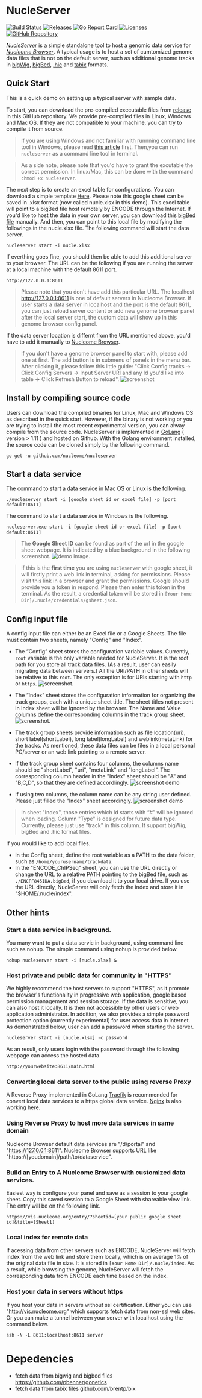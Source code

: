 # NucleServer 
[![Build Status](https://travis-ci.org/nucleome/nucleserver.svg?branch=master)](https://travis-ci.org/nucleome/nucleserver)
[![Releases](https://img.shields.io/github/release/nucleome/nucleserver.svg)](https://github.com/nucleome/nucleserver/releases)
[![Go Report Card](https://goreportcard.com/badge/github.com/nucleome/nucleserver)](https://goreportcard.com/report/github.com/nucleome/nucleserver)
[![Licenses](https://img.shields.io/badge/license-gpl3-orange.svg)](https://opensource.org/licenses/GPL-3.0)
[![GitHub Repository](https://img.shields.io/badge/GitHub-Repository-blue.svg)](https://github.com/nucleome/nucleserver)

[*NucleServer*](http://doc.nucleome.org/data/server) is a simple standalone tool to host a genomic data service for [*Nucleome Browser*](https://vis.nucleome.org). 
A typical usage is to host a set of cumtomized genome data files that is not on the default server, such as additional genome tracks in [bigWig](https://genome.ucsc.edu/goldenpath/help/bigWig.html), [bigBed](https://genome.ucsc.edu/goldenpath/help/bigBed.html), [.hic](https://github.com/aidenlab/Juicebox/blob/master/HiC_format_v8.docx) and [tabix](https://www.ncbi.nlm.nih.gov/pmc/articles/PMC3042176/) formats. 

## Quick Start
This is a quick demo on setting up a typical server with sample data. 

To start, you can download the pre-compiled executable files from [release](https://github.com/nucleome/nucleserver/releases) in this GitHub repository. 
We provide pre-compiled files in Linux, Windows and Mac OS.
If they are not compatible to your machine, you can try to compile it from source.


> If you are using Windows and not familiar with runnning command line tool in Windows, please read [this article](https://www.computerhope.com/issues/chusedos.htm) first. Then,you can run `nucleserver` as a command line tool in terminal.

> As a side note, please note that you'd have to grant the excutable the correct permission. In linux/Mac, this can be done with the command ``` chmod +x nucleserver ```.

The next step is to create an excel table for configurations. You can download a simple template [Here](https://docs.google.com/spreadsheets/d/1nJwOozr4EL4gnx37hzF2Jmv-HPsgFMA9jN-lbUj1GvM/edit#gid=1744383077). 
Please note this google sheet can be saved in .xlsx format (now called nucle.xlsx in this demo). 
This excel table will point to a bigBed file host remotely by ENCODE through the Internet. 
If you'd like to host the data in your own server, you can download this [bigBed file](https://www.encodeproject.org/files/ENCFF845IDA/@@download/ENCFF845IDA.bigBed) manually. 
And then, you can point to this local file by modifying the followings in the nucle.xlsx file.
The following command will start the data server.
```
nucleserver start -i nucle.xlsx
```


If everthing goes fine, you should then be able to add this additional server to your browser. The URL can be the following if you are running the server at a local machine with the default 8611 port.
```
http://127.0.0.1:8611
```
> Please note that you don't have add this particular URL. The localhost http://127.0.0.1:8611 is one of default servers in Nucleome Browser. If user starts a data server in localhost and the port is the default 8611, you can just reload server content or add new genome browser panel after the local server start, the custom data will show up in this genome browser config panel.

If the data server location is differnt from the URL mentioned above, you'd have to add it manually to [Nucleome Browser](https://vis.nucleome.org).  
> If you don't have a genome browser panel to start with, please add one at first. The add button is in submenu of panels in the menu bar. After clicking it, please follow this little guide: "Click Config tracks → Click Config Servers → Input Server URI and any Id you'd like into table → Click Refresh Button to reload". 
![screenshot](https://nucleome.github.io/image/configServers.png) 



## Install by compiling source code
Users can download the compiled binaries for Linux, Mac and Windows OS as described in the quick start. 
However, if the binary is not working or you are trying to install the most recent experimental version, you can alway compile from the source code. NucleServer is implemented in [GoLang](https://golang.org) ( version > 1.11 ) and hosted on Github. With the Golang environment installed, the source code can be cloned simply by the following command.
```
go get -u github.com/nucleome/nucleserver
```

##  Start a data service
The command to start a data service in Mac OS or Linux is the following.
```shell
./nucleserver start -i [google sheet id or excel file] -p [port default:8611]
```
The command to start a data service in Windows is the following.
```shell
nucleserver.exe start -i [google sheet id or excel file] -p [port default:8611]
```
> The **Google Sheet ID** can be found as part of the url in the google sheet webpage. It is indicated by a blue background in the following screenshot.
![demo image](https://nucleome.github.io/image/google_sheet_id_demo.png).

> If this is the **first time** you are using `nucleserver` with google sheet, it will firstly print a web link in terminal, asking for permissions. Please visit this link in a browser and grant the permissions. Google should provide you a token in respond. Please then enter this token in the terminal. As the result,  a credential token will be stored in `[Your Home Dir]/.nucle/credentials/gsheet.json`. 

## Config input file

A config input file can either be an Excel file or a Google Sheets. The file must contain two sheets, namely "Config" and "Index".  
- The “Config” sheet stores the configuration variable values. Currently, `root` variable is the only variable needed for NucleServer. It is the root path for you store all track data files. (As a result, user can easily migrating data between servers.) All the URI/PATH in other sheets will be relative to this `root`. The only exception is for URIs starting with `http` or `https`.
![screenshot](https://nucleome.github.io/image/sheetConfig.png).
- The “Index” sheet stores the configuration information for organizing the track groups, each with a unique sheet title. The sheet titles not present in Index sheet will be ignored by the browser. The Name and Value columns define the corresponding columns in the track group sheet. 
![screenshot](https://nucleome.github.io/image/sheetIndex.png).
- The track group sheets provide information such as file location(uri), short label(shortLabel), long label(longLabel) and weblink(metaLink) for the tracks. As mentioned, these data files can be files in a local personal PC/server or an web link pointing to a remote server. 
- If the track group sheet contains four columns, the columns name should be "shortLabel", "uri", "metaLink" and "longLabel”. The corresponding column header in the "Index" sheet should be "A" and "B,C,D", so that they are defined accordlingly. 
![screenshot demo](https://nucleome.github.io/image/sheetData4.png) 

- If using two columns, the column name can be any string user defined. Please just filled the "Index" sheet accordingly.
![screenshot demo](https://nucleome.github.io/image/sheetSimpleData.png)
> In sheet "Index", those entries which Id starts with “#” will be ignored when loading. Column "Type" is designed for future data type. Currently, please just use "track" in this column. It support bigWig, bigBed and .hic format files.

If you would like to add local files.

- In the Config sheet, define the root variable as a PATH to the data folder, such as `/home/yourusername/trackdata`.
- In the "ENCODE_ChIPSeq" sheet, you can use the URL directly or change the URL to a relative PATH pointing to the bigBed file, such as `./ENCFF845IDA.bigBed`, if you download it to your local drive. If you use the URL directly, NucleServer will only fetch the index and store it in "$HOME/.nucle/index".


## Other hints

### Start a data service in background.
You many want to put a data servic in background, using command line such as nohup. The simple command using nohup is provided below.
```
nohup nucleserver start -i [nucle.xlsx] &
```

### Host private and public data for community in "HTTPS"
We highly recommend the host servers to support "HTTPS", as it promote the browser's functionality in progressive web application, google based permission management and session storage. If the data is sensitive, you can also host it locally. It is then not accessible by other users or web application administrator. In addition, we also provides a simple password protection option (currently experimental) for user access data in internet. As demonstrated below, user can add a password when starting the server.
```
nucleserver start -i [nucle.xlsx] -c password
```
As an result, only users login with the password through the following webpage can access the hosted data.
```
http://yourwebsite:8611/main.html
```
### Converting local data server to the public using reverse Proxy
A Reverse Proxy implemented in GoLang [Traefik](https://traefik.io/) is recommended for convert local data services to a https global data service.  [Nginx](https://www.nginx.com/) is also working here. 


### Using Reverse Proxy to host more data services in same domain
Nucleome Browser default data services are "/d/portal" and "https://127.0.0.1:8611".
Nucleome Browser supports URL like "https://[youdomain]/path/to/dataservice". 


### Build an Entry to A Nucleome Browser with customized data services. 
Easiest way is configure your panel and save as a session to your google sheet.
Copy this saved session to a Google Sheet with shareable view link.
The entry will be on the following link.
```
https://vis.nucleome.org/entry/?sheetid=[your public google sheet id]&title=[Sheet1]
```

### Local index for remote data
If acessing data from other servers such as ENCODE, NucleServer will fetch index from the web link and store them locally, which is on average 1% of the original data file in size. It is stored in `[Your Home Dir]/.nucle/index`. As a result, while browsing the genome, NucleServer will fetch the corresponding data from ENCODE each time based on the index. 

### Host your data in servers without https
If you host your data in servers without ssl certification.
Either you can use "http://vis.nucleome.org" which supports fetch data from non-ssl web sites.
Or you can make a tunnel between your server with localhost using the command below.
```
ssh -N -L 8611:localhost:8611 server
```

# Depedencies
- fetch data from bigwig and bigbed files https://github.com/pbenner/gonetics
- fetch data from tabix files github.com/brentp/bix
